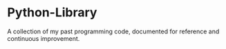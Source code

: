 # Python-Library
A collection of my past programming code, documented for reference and continuous improvement.
